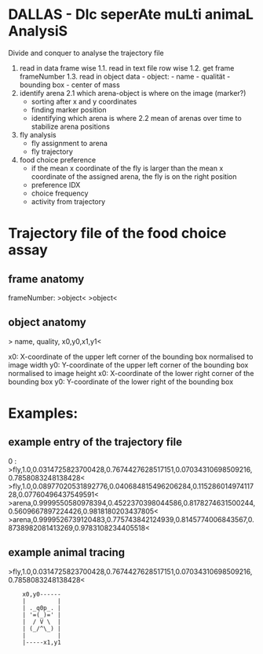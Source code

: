 # DALLAS - Dlc seperAte muLti animaL AnalysiS

Divide and conquer to analyse the trajectory file

1. read in data frame wise
1.1. read in text file row wise
1.2. get frame frameNumber
1.3. read in object data
        - object:
            - name
            - qualität
            - bounding box
            - center of mass
2. identify arena 
2.1 which arena-object is where on the image (marker?)
    - sorting after x and y coordinates
    - finding marker position 
    - identifying which arena is where
2.2 mean of arenas over time to stabilize arena positions
3. fly analysis
    - fly assignment to arena
    - fly trajectory
4. food choice preference
    - if the mean x coordinate of the fly is larger than the mean x coordinate of the assigned arena, the fly is on the right position
    - preference IDX
    - choice frequency
    - activity from trajectory




# Trajectory file of the food choice assay

## frame anatomy

frameNumber: >object< >object<


## object anatomy


\> name, quality, x0,y0,x1,y1< 

x0: X-coordinate of the upper left corner of the bounding box normalised to image width
y0: Y-coordinate of the upper left corner of the bounding box normalised to image height
x0: X-coordinate of the lower right corner of the bounding box
y0: Y-coordinate of the lower right of the bounding box

# Examples:

## example entry of the trajectory file

0 : >fly,1.0,0.0314725823700428,0.7674427628517151,0.07034310698509216,0.7858083248138428< >fly,1.0,0.08977020531892776,0.040684815496206284,0.11528601497411728,0.07760496437549591< >arena,0.9999550580978394,0.4522370398044586,0.8178274631500244,0.5609667897224426,0.9818180203437805< >arena,0.9999526739120483,0.775743842124939,0.8145774006843567,0.8738982081413269,0.9783108234405518<

## example animal tracing

\>fly,1.0,0.0314725823700428,0.7674427628517151,0.07034310698509216,0.7858083248138428< 

        x0,y0------
        |         |
        | ._q0p_. |
        | '=(_)=' |
        |  / V \  |
        | (_/^\_) |
        |         |
        |-----x1,y1
